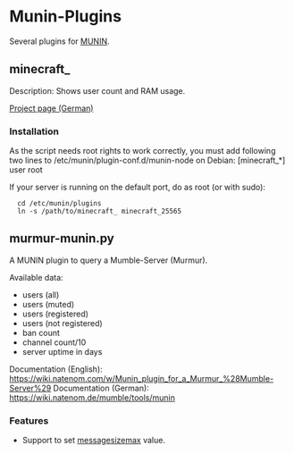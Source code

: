 # Munin-Plugins
Several plugins for [MUNIN](http://munin-monitoring.org/).

## minecraft_
Description: Shows user count and RAM usage.

[Project page (German)](https://wiki.natenom.de/minecraft/munin-plugin)

### Installation
As the script needs root rights to work correctly, you must add following
two lines to /etc/munin/plugin-conf.d/munin-node on Debian:
  [minecraft_*]
  user root

If your server is running on the default port, do as root (or with sudo):
```
  cd /etc/munin/plugins
  ln -s /path/to/minecraft_ minecraft_25565
```

## murmur-munin.py
A MUNIN plugin to query a Mumble-Server (Murmur).

Available data:
* users (all)
* users (muted)
* users (registered)
* users (not registered)
* ban count
* channel count/10
* server uptime in days

Documentation (English): https://wiki.natenom.com/w/Munin_plugin_for_a_Murmur_%28Mumble-Server%29
Documentation (German): https://wiki.natenom.de/mumble/tools/munin

### Features
* Support to set [messagesizemax](https://wiki.natenom.de/mumble/benutzerhandbuch/murmur/messagesizemax) value.

